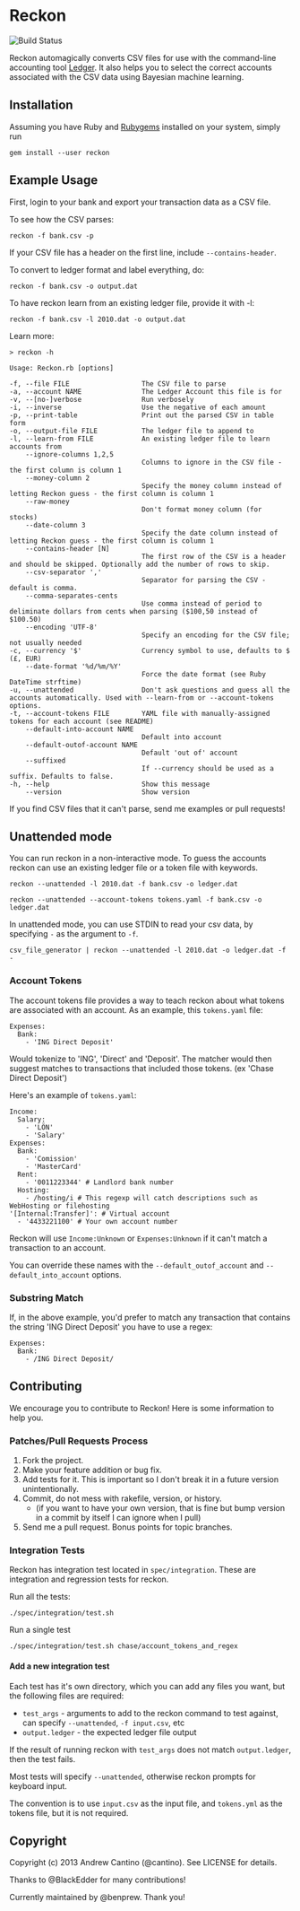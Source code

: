 # Reckon

![Build Status](https://github.com/cantino/reckon/workflows/Build%20Status/badge.svg)

Reckon automagically converts CSV files for use with the command-line accounting tool [Ledger](http://www.ledger-cli.org/).  It also helps you to select the correct accounts associated with the CSV data using Bayesian machine learning.

## Installation

Assuming you have Ruby and [Rubygems](http://rubygems.org/pages/download) installed on your system, simply run

    gem install --user reckon

## Example Usage

First, login to your bank and export your transaction data as a CSV file.

To see how the CSV parses:

    reckon -f bank.csv -p

If your CSV file has a header on the first line, include `--contains-header`.

To convert to ledger format and label everything, do:

    reckon -f bank.csv -o output.dat

To have reckon learn from an existing ledger file, provide it with -l:

    reckon -f bank.csv -l 2010.dat -o output.dat

Learn more:

    > reckon -h

    Usage: Reckon.rb [options]

    -f, --file FILE                  The CSV file to parse
    -a, --account NAME               The Ledger Account this file is for
    -v, --[no-]verbose               Run verbosely
    -i, --inverse                    Use the negative of each amount
    -p, --print-table                Print out the parsed CSV in table form
    -o, --output-file FILE           The ledger file to append to
    -l, --learn-from FILE            An existing ledger file to learn accounts from
        --ignore-columns 1,2,5
                                     Columns to ignore in the CSV file - the first column is column 1
        --money-column 2
                                     Specify the money column instead of letting Reckon guess - the first column is column 1
        --raw-money
                                     Don't format money column (for stocks)
        --date-column 3
                                     Specify the date column instead of letting Reckon guess - the first column is column 1
        --contains-header [N]
                                     The first row of the CSV is a header and should be skipped. Optionally add the number of rows to skip.
        --csv-separator ','
                                     Separator for parsing the CSV - default is comma.
        --comma-separates-cents
                                     Use comma instead of period to deliminate dollars from cents when parsing ($100,50 instead of $100.50)
        --encoding 'UTF-8'
                                     Specify an encoding for the CSV file; not usually needed
    -c, --currency '$'               Currency symbol to use, defaults to $ (£, EUR)
        --date-format '%d/%m/%Y'
                                     Force the date format (see Ruby DateTime strftime)
    -u, --unattended                 Don't ask questions and guess all the accounts automatically. Used with --learn-from or --account-tokens options.
    -t, --account-tokens FILE        YAML file with manually-assigned tokens for each account (see README)
        --default-into-account NAME
                                     Default into account
        --default-outof-account NAME
                                     Default 'out of' account
        --suffixed
                                     If --currency should be used as a suffix. Defaults to false.
    -h, --help                       Show this message
        --version                    Show version

If you find CSV files that it can't parse, send me examples or pull requests!

## Unattended mode

You can run reckon in a non-interactive mode.
To guess the accounts reckon can use an existing ledger file or a token file with keywords.

`reckon --unattended -l 2010.dat -f bank.csv -o ledger.dat`

`reckon --unattended --account-tokens tokens.yaml -f bank.csv -o ledger.dat`

In unattended mode, you can use STDIN to read your csv data, by specifying `-` as the argument to `-f`.

`csv_file_generator | reckon --unattended -l 2010.dat -o ledger.dat -f -`

### Account Tokens

The account tokens file provides a way to teach reckon about what tokens are associated with an account.  As an example, this `tokens.yaml` file:

    Expenses:
      Bank:
        - 'ING Direct Deposit'

Would tokenize to 'ING', 'Direct' and 'Deposit'.  The matcher would then suggest matches to transactions that included those tokens. (ex 'Chase Direct Deposit')

Here's an example of `tokens.yaml`:

```
Income:
  Salary:
    - 'LÖN'
    - 'Salary'
Expenses:
  Bank:
    - 'Comission'
    - 'MasterCard'
  Rent:
    - '0011223344' # Landlord bank number
  Hosting:
    - /hosting/i # This regexp will catch descriptions such as WebHosting or filehosting
'[Internal:Transfer]': # Virtual account
  - '4433221100' # Your own account number
```

Reckon will use `Income:Unknown` or `Expenses:Unknown` if it can't match a transaction to an account.

You can override these names with the `--default_outof_account` and `--default_into_account` options.

### Substring Match

If, in the above example, you'd prefer to match any transaction that contains the string 'ING Direct Deposit' you have to use a regex:

    Expenses:
      Bank:
        - /ING Direct Deposit/

## Contributing

We encourage you to contribute to Reckon! Here is some information to help you.

### Patches/Pull Requests Process

1. Fork the project.
2. Make your feature addition or bug fix.
3. Add tests for it. This is important so I don't break it in a future version unintentionally.
4. Commit, do not mess with rakefile, version, or history.
   - (if you want to have your own version, that is fine but bump version in a commit by itself I can ignore when I pull)
5. Send me a pull request. Bonus points for topic branches.

### Integration Tests

Reckon has integration test located in `spec/integration`.  These are integration and regression tests for reckon.

Run all the tests:

    ./spec/integration/test.sh

Run a single test

    ./spec/integration/test.sh chase/account_tokens_and_regex

#### Add a new integration test

Each test has it's own directory, which you can add any files you want, but the following files are required:

- `test_args` - arguments to add to the reckon command to test against, can specify `--unattended`, `-f input.csv`, etc
- `output.ledger` - the expected ledger file output

If the result of running reckon with `test_args` does not match `output.ledger`, then the test fails.

Most tests will specify `--unattended`, otherwise reckon prompts for keyboard input.

The convention is to use `input.csv` as the input file, and `tokens.yml` as the tokens file, but it is not required.


## Copyright

Copyright (c) 2013 Andrew Cantino (@cantino). See LICENSE for details.

Thanks to @BlackEdder for many contributions!

Currently maintained by @benprew. Thank you!
